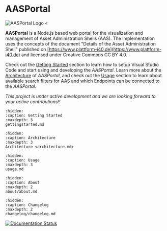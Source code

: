 # AASPortal
![AASPortal Logo <](./images/AASPortal_mid.png "AASPortal Logo")

**AASPortal** is a Node.js based web portal for the visualization and management of Asset Administration Shells (AAS). The implementation uses the concepts of the document "Details of the Asset Administration Shell" published on [https://www.plattform-i40.de](https://www.plattform-i40.de) and licensed under Creative Commons CC BY 4.0. 

Check out the [Getting Started](gettingstarted.md) section to learn how to setup Visual Studio Code and start using and developing the *AASPortal*. Learn more about the [Architecture](architecture.md) of *AASPortal*, and check out the [Usage](usage.md) section to learn about available search filters for AAS and which Endpoints can be connected to the *AASPortal*.

*This project is under active development and we are looking forward to your active contributions!!*

```{toctree} 
:hidden:
:caption: Getting Started
:maxdepth: 3
gettingstarted.md
```

```{toctree} 
:hidden:
:caption: Architecture
:maxdepth: 3
Architecture <architecture.md>
```

```{toctree} 
:hidden:
:caption: Usage
:maxdepth: 3
usage.md
```

```{toctree} 
:hidden:
:caption: About
:maxdepth: 2
about/about.md
```

```{toctree}
:hidden:
:caption: Changelog
:maxdepth: 2
changelog/changelog.md
```

[![Documentation Status](https://readthedocs.org/projects/fpethig-rtd-tutorial/badge/?version=latest "Documentation Status")](https://fpethig-rtd-tutorial.readthedocs.io/en/latest/?badge=latest)
